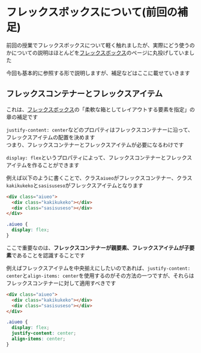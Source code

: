 # フレックスボックスについて(前回の補足)

前回の授業でフレックスボックスについて軽く触れましたが、実際にどう使うのかについての説明はほとんどを[フレックスボックス](https://developer.mozilla.org/ja/docs/Learn/CSS/CSS_layout/Flexbox)のページに丸投げしていました

今回も基本的に参照する形で説明しますが、補足などはここに載せていきます

## フレックスコンテナーとフレックスアイテム

これは、[フレックスボックス](https://developer.mozilla.org/ja/docs/Learn/CSS/CSS_layout/Flexbox)の「柔軟な箱としてレイアウトする要素を指定」の章の補足です

`justify-content: center`などのプロパティはフレックスコンテナーに沿って、フレックスアイテムの配置を決めます  
つまり、フレックスコンテナーとフレックスアイテムが必要になるわけです

`display: flex`というプロパティによって、フレックスコンテナーとフレックスアイテムを作ることができます

例えば以下のように書くことで、クラス`aiueo`がフレックスコンテナー、クラス`kakikukeko`と`sasisuseso`がフレックスアイテムとなります

```html
<div class="aiueo">
  <div class="kakikukeko"></div>
  <div class="sasisuseso"></div>
</div>
```

```css
.aiueo {
  display: flex;
}
```

ここで重要なのは、**フレックスコンテナーが親要素、フレックスアイテムが子要素**であることを認識することです

例えばフレックスアイテムを中央揃えにしたいのであれば、`justify-content: center`と`align-items: center`を使用するのがその方法の一つですが、それらはフレックスコンテナーに対して適用すべきです

```html
<div class="aiueo">
  <div class="kakikukeko"></div>
  <div class="sasisuseso"></div>
</div>
```

```css
.aiueo {
  display: flex;
  justify-content: center;
  align-items: center;
}
```
